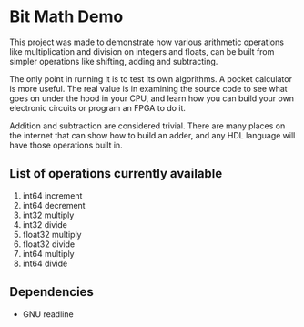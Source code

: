 # Bit Math Demo

This project was made to demonstrate how various arithmetic operations
like multiplication and division on integers and floats, can be built from
simpler operations like shifting, adding and subtracting.

The only point in running it is to test its own algorithms. A pocket
calculator is more useful. The real value is in examining the source
code to see what goes on under the hood in your CPU, and learn how
you can build your own electronic circuits or program an FPGA to do it.

Addition and subtraction are considered trivial. There are many places
on the internet that can show how to build an adder, and any HDL language
will have those operations built in.

## List of operations currently available

1. int64 increment
2. int64 decrement
3. int32 multiply
4. int32 divide
5. float32 multiply
6. float32 divide
7. int64 multiply
8. int64 divide

## Dependencies

- GNU readline

